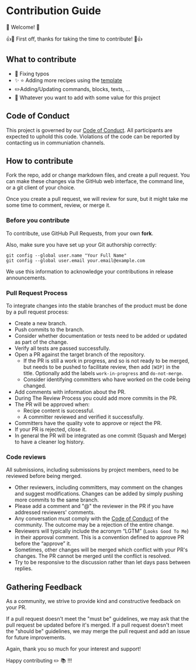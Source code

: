 # Contribution Guide

:wave: Welcome! :wave:

:+1::tada: First off, thanks for taking the time to contribute! :tada::+1:

## What to contribute

* :bug: Fixing typos
* :sparkles: :star: Adding more recipes using the [template](./recipes/RECIPE_TEMPLATE.md)
* :pencil2:Adding/Updating commands, blocks, texts, ...
* :tada: Whatever you want to add with some value for this project 

## Code of Conduct

This project is governed by our [Code of Conduct](/CODE_OF_CONDUCT.md). All participants are expected to
uphold this code. Violations of the code can be reported by contacting us in communiation channels.

## How to contribute

Fork the repo, add or change markdown files, and create a pull request. You can make these changes
via the GitHub web interface, the command line, or a git client of your choice.

Once you create a pull request, we will review for sure, but it might take me some time to comment, review,
or merge it.

### Before you contribute

To contribute, use GitHub Pull Requests, from your own **fork**.

Also, make sure you have set up your Git authorship correctly:

```
git config --global user.name "Your Full Name"
git config --global user.email your.email@example.com
```

We use this information to acknowledge your contributions in release announcements.

### Pull Request Process

To integrate changes into the stable branches of the product must be done by a
pull request process:

* Create a new branch.
* Push commits to the branch.
* Consider whether documentation or tests need to be added or updated as part of the change.
* Verify all tests are passed successfully.
* Open a PR against the target branch of the repository.
	* If the PR is still a work in progress, and so is not ready to be merged, but needs to be pushed to
	facilitate review, then add `[WIP]` in the title. Optionally add the labels `work-in-progress` and `do-not-merge`.
	* Consider identifying committers who have worked on the code being changed. 
* Add comments with information about the PR.
* During The Review Process you could add more commits in the PR.
* The PR will be approved when:
	* Recipe content is successful.
	* A committer reviewed and verified it successfully.
* Committers have the quality vote to approve or reject the PR.
* If your PR is rejected, close it.
* In general the PR will be integrated as one commit (Squash and Merge) to have a cleaner log history. 

### Code reviews

All submissions, including submissions by project members, need to be reviewed before being merged.

* Other reviewers, including committers, may comment on the changes and suggest modifications. Changes can
be added by simply pushing more commits to the same branch.
* Please add a comment and "@" the reviewer in the PR if you have addressed reviewers' comments.
* Any conversation must comply with the [Code of Conduct](./CODE_OF_CONDUCT.md) of the community. The outcome
may be a rejection of the entire change.
* Reviewers will typically include the acronym “LGTM” (`Looks Good To Me`) in their approval comment. This is a
convention defined to approve PR before the “approve” it.
* Sometimes, other changes will be merged which conflict with your PR's changes. The PR cannot
be merged until the conflict is resolved. 
* Try to be responsive to the discussion rather than let days pass between replies.

## Gathering Feedback

As a community, we strive to provide kind and constructive feedback on your PR.

If a pull request doesn't meet the "must be" guidelines, we may ask that the pull request be updated
before it's merged. If a pull request doesn't meet the "should be" guidelines,
we may merge the pull request and add an issue for future improvements.

Again, thank you so much for your interest and support!

Happy contributing :pencil2: :books: !!!
